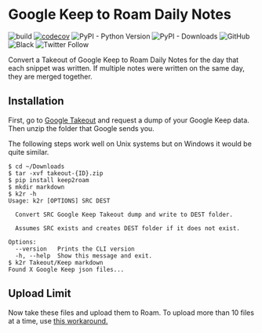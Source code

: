 # Google Keep to Roam Daily Notes

![build](https://github.com/adithyabsk/keep2roam/workflows/build/badge.svg?branch=master)
[![codecov](https://codecov.io/gh/adithyabsk/keep2roam/branch/master/graph/badge.svg?token=RPI1KJKN8G)](https://codecov.io/gh/adithyabsk/keep2roam)
![PyPI - Python Version](https://img.shields.io/pypi/pyversions/keep2roam?style=plastic)
![PyPI - Downloads](https://img.shields.io/pypi/dw/keep2roam?style=plastic)
![GitHub](https://img.shields.io/github/license/adithyabsk/keep2roam?logo=6cc644&style=plastic)
![Black](https://img.shields.io/badge/code%20style-black-000000.svg)
![Twitter Follow](https://img.shields.io/twitter/follow/adithya_balaji?style=social)

Convert a Takeout of Google Keep to Roam Daily Notes for the day that each
snippet was written. If multiple notes were written on the same day, they are
merged together.

## Installation

First, go to [Google Takeout](https://takeout.google.com/settings/takeout) and
request a dump of your Google Keep data. Then unzip the folder that Google sends
you.

The following steps work well on Unix systems but on Windows it would be quite
similar.

```console
$ cd ~/Downloads
$ tar -xvf takeout-{ID}.zip
$ pip install keep2roam
$ mkdir markdown
$ k2r -h
Usage: k2r [OPTIONS] SRC DEST

  Convert SRC Google Keep Takeout dump and write to DEST folder.

  Assumes SRC exists and creates DEST folder if it does not exist.

Options:
  --version   Prints the CLI version
  -h, --help  Show this message and exit.
$ k2r Takeout/Keep markdown
Found X Google Keep json files...
```

## Upload Limit

Now take these files and upload them to Roam. To upload more than 10 files at a
time, use [this workaround.](https://forum.roamresearch.com/t/workaround-for-10-file-limit-on-markdown-import/558/2)
